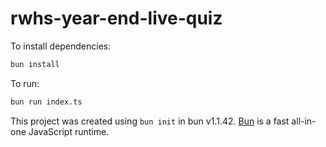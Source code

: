 # rwhs-year-end-live-quiz

To install dependencies:

```bash
bun install
```

To run:

```bash
bun run index.ts
```

This project was created using `bun init` in bun v1.1.42. [Bun](https://bun.sh) is a fast all-in-one JavaScript runtime.
